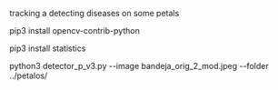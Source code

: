 
tracking a detecting diseases on some petals

pip3 install opencv-contrib-python

pip3 install statistics

python3 detector_p_v3.py --image bandeja_orig_2_mod.jpeg --folder ../petalos/
